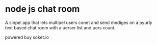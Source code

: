 # node js chat room
A sinpel app that lets multipel users conet and send mediges on a pyurly text based chat room with a uerser list and uers count.

powered buy soket.io
